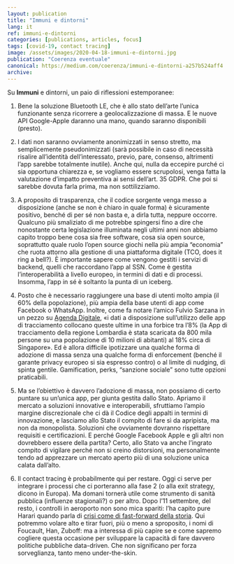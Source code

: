 ```yaml
---
layout: publication
title: "Immuni e dintorni"
lang: it
ref: immuni-e-dintorni
categories: [publications, articles, focus]
tags: [covid-19, contact tracing]
image: /assets/images/2020-04-18-immuni-e-dintorni.jpg
publication: "Coerenza eventuale"
canonical: https://medium.com/coerenza/immuni-e-dintorni-a257b524aff4
archive:
---
```


Su **Immuni** e dintorni, un paio di riflessioni estemporanee:

1.  Bene la soluzione Bluetooth LE, che è allo stato dell’arte l’unica funzionante senza ricorrere a geolocalizzazione di massa. E le nuove API Google-Apple daranno una mano, quando saranno disponibili (presto).

2.  I dati non saranno ovviamente anonimizzati in senso stretto, ma semplicemente pseudonimizzati (sarà possibile in caso di necessità risalire all’identità dell’interessato, previo, pare, consenso, altrimenti l’app sarebbe totalmente inutile). Anche qui, nulla da eccepire purché ci sia opportuna chiarezza e, se vogliamo essere scrupolosi, venga fatta la valutazione d’impatto preventiva ai sensi dell’art. 35 GDPR. Che poi si sarebbe dovuta farla prima, ma non sottilizziamo.

3.  A proposito di trasparenza, che il codice sorgente venga messo a disposizione (anche se non è chiaro in quale forma) è sicuramente positivo, benché di per sé non basta e, a dirla tutta, neppure occorre. Qualcuno più smaliziato di me potrebbe spingersi fino a dire che nonostante certa legislazione illuminata negli ultimi anni non abbiamo capito troppo bene cosa sia free software, cosa sia open source, soprattutto quale ruolo l’open source giochi nella più ampia “economia” che ruota attorno alla gestione di una piattaforma digitale (TCO, does it ring a bell?). È importante sapere come vengono gestiti i servizi di backend, quelli che raccordano l’app al SSN. Come è gestita l’interoperabilità a livello europeo, in termini di dati e di processi. Insomma, l’app in sé è soltanto la punta di un iceberg.

4.  Posto che è necessario raggiungere una base di utenti molto ampia (il 60% della popolazione), più ampia della base utenti di app come Facebook o WhatsApp. Inoltre, come fa notare l’amico Fulvio Sarzana in un pezzo su [Agenda Digitale](https://www.agendadigitale.eu/sicurezza/privacy/app-coronavirus-9-domande-urgenti-al-governo-italiano/), «i dati a disposizione sull’utilizzo delle app di tracciamento collocano queste ultime in una forbice tra l’8% (la App di tracciamento della regione Lombardia è stata scaricata da 800 mila persone su una popolazione di 10 milioni di abitanti) al 18% circa di Singapore». Ed è allora difficile ipotizzare una qualche forma di adozione di massa senza una qualche forma di enforcement (benché il garante privacy europeo si sia espresso contro) o al limite di nudging, di spinta gentile. Gamification, perks, “sanzione sociale” sono tutte opzioni praticabili.

5.  Ma se l’obiettivo è davvero l’adozione di massa, non possiamo di certo puntare su un’unica app, per giunta gestita dallo Stato. Apriamo il mercato a soluzioni innovative e interoperabili, sfruttiamo l’ampio margine discrezionale che ci dà il Codice degli appalti in termini di innovazione, e lasciamo allo Stato il compito di fare sì da apripista, ma non da monopolista. Soluzioni che ovviamente dovranno rispettare requisiti e certificazioni. E perché Google Facebook Apple e gli altri non dovrebbero essere della partita? Certo, allo Stato va anche l’ingrato compito di vigilare perché non si creino distorsioni, ma personalmente tendo ad apprezzare un mercato aperto più di una soluzione unica calata dall’alto.

6.  Il contact tracing è probabilmente qui per restare. Oggi ci serve per integrare i processi che ci porteranno alla fase 2 (o alla exit strategy, dicono in Europa). Ma domani tornerà utile come strumento di sanità pubblica (influenze stagionali?) o per altro. Dopo l’11 settembre, del resto, i controlli in aeroporto non sono mica spariti: l’ha capito pure Harari quando parla di [crisi come di fast-forward della storia](https://www.ft.com/content/19d90308-6858-11ea-a3c9-1fe6fedcca75). Qui potremmo volare alto e tirar fuori, più o meno a sproposito, i nomi di Foucault, Han, Zuboff: ma a interessa di più capire se e come sapremo cogliere questa occasione per sviluppare la capacità di fare davvero politiche pubbliche data-driven. Che non significano per forza sorveglianza, tanto meno under-the-skin.

